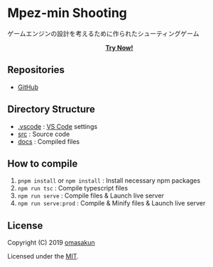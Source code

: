 # Mpez-min Shooting

ゲームエンジンの設計を考えるために作られたシューティングゲーム

<p align="center">
	<a href="https://omasakun.github.io/mpez-min-shooting"><b>Try Now!</b></a>
</p>

## Repositories

- [GitHub](https://github.com/omasakun/mpez-min-shooting)

## Directory Structure

- [.vscode](.vscode) : [VS Code](https://code.visualstudio.com/) settings
- [src](src) : Source code
- [docs](docs) : Compiled files

## How to compile

1. `pnpm install` or `npm install` : Install necessary npm packages
2. `npm run tsc` : Compile typescript files
3. `npm run serve` : Compile files & Launch live server
4. `npm run serve:prod` : Compile & Minify files & Launch live server

## License

Copyright (C) 2019 [omasakun](https://github.com/omasakun)

Licensed under the [MIT](LICENSE).
